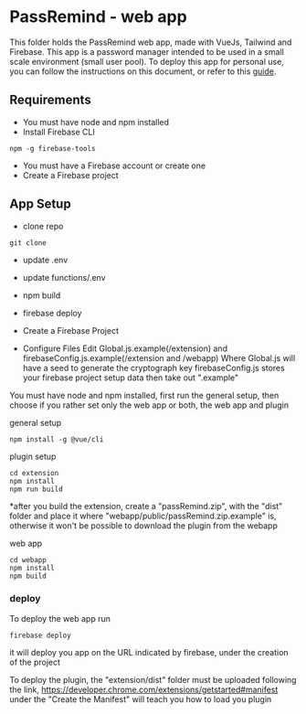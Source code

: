 # PassRemind - web app

This folder holds the PassRemind web app, made with VueJs, Tailwind and Firebase. This app is a password manager intended to be used in a small scale environment (small user pool). To deploy this app for personal use, you can follow the instructions on this document, or refer to this [guide](https://kojji.github.io/passremind-v2/).

## Requirements

- You must have node and npm installed
- Install Firebase CLI

```
npm -g firebase-tools
```

- You must have a Firebase account or create one
- Create a Firebase project

## App Setup

- clone repo

```
git clone
```

- update .env
- update functions/.env
- npm build
- firebase deploy

- Create a Firebase Project
- Configure Files
  Edit Global.js.example(/extension) and firebaseConfig.js.example(/extension and /webapp)
  Where Global.js will have a seed to generate the cryptograph key
  firebaseConfig.js stores your firebase project setup data
  then take out ".example"

You must have node and npm installed, first run the general setup, then choose if you rather set only the web app or both, the web app and plugin

general setup

```
npm install -g @vue/cli

```

plugin setup

```
cd extension
npm install
npm run build
```

\*after you build the extension, create a "passRemind.zip", with the "dist" folder and place it where "webapp/public/passRemind.zip.example" is, otherwise it won't be possible to download the plugin from the webapp

web app

```
cd webapp
npm install
npm build
```

### deploy

To deploy the web app run

```
firebase deploy
```

it will deploy you app on the URL indicated by firebase, under the creation of the project

To deploy the plugin, the "extension/dist" folder must be uploaded following the link,
https://developer.chrome.com/extensions/getstarted#manifest under the "Create the Manifest" will teach you how to load you plugin
